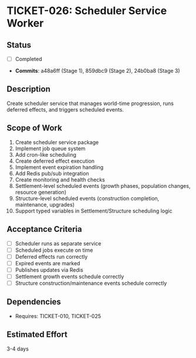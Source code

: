 # TICKET-026: Scheduler Service Worker

## Status

- [ ] Completed
- **Commits**: a48a6ff (Stage 1), 859dbc9 (Stage 2), 24b0ba8 (Stage 3)

## Description

Create scheduler service that manages world-time progression, runs deferred effects, and triggers scheduled events.

## Scope of Work

1. Create scheduler service package
2. Implement job queue system
3. Add cron-like scheduling
4. Create deferred effect execution
5. Implement event expiration handling
6. Add Redis pub/sub integration
7. Create monitoring and health checks
8. Settlement-level scheduled events (growth phases, population changes, resource generation)
9. Structure-level scheduled events (construction completion, maintenance, upgrades)
10. Support typed variables in Settlement/Structure scheduling logic

## Acceptance Criteria

- [ ] Scheduler runs as separate service
- [ ] Scheduled jobs execute on time
- [ ] Deferred effects run correctly
- [ ] Expired events are marked
- [ ] Publishes updates via Redis
- [ ] Settlement growth events schedule correctly
- [ ] Structure construction/maintenance events schedule correctly

## Dependencies

- Requires: TICKET-010, TICKET-025

## Estimated Effort

3-4 days
